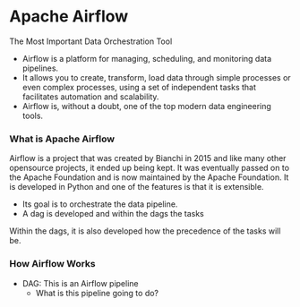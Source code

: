 # Apache Airflow

The Most Important Data Orchestration Tool

- Airflow is a platform for managing, scheduling, and monitoring data pipelines.
- It allows you to create, transform, load data through simple processes or even complex processes, using a set of independent tasks that facilitates automation and scalability.
- Airflow is, without a doubt, one of the top modern data engineering tools.

### What is Apache Airflow

Airflow is a project that was created by Bianchi in 2015 and like many other opensource projects, it ended up being kept.
It was eventually passed on to the Apache Foundation and is now maintained by the Apache Foundation.
It is developed in Python and one of the features is that it is extensible.

- Its goal is to orchestrate the data pipeline.
- A dag is developed and within the dags the tasks

Within the dags, it is also developed how the precedence of the tasks will be.

### How Airflow Works

- DAG: This is an Airflow pipeline
   - What is this pipeline going to do?
